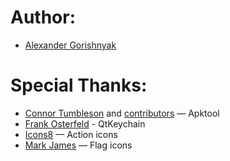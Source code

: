 # Author:

- [Alexander Gorishnyak](https://github.com/kefir500)

# Special Thanks:

- [Connor Tumbleson](https://github.com/iBotPeaches) and [contributors](https://github.com/iBotPeaches/Apktool/blob/master/CONTRIBUTORS.md) — Apktool
- [Frank Osterfeld](https://github.com/frankosterfeld) - QtKeychain
- [Icons8](https://icons8.com) — Action icons
- [Mark James](http://www.famfamfam.com) — Flag icons

